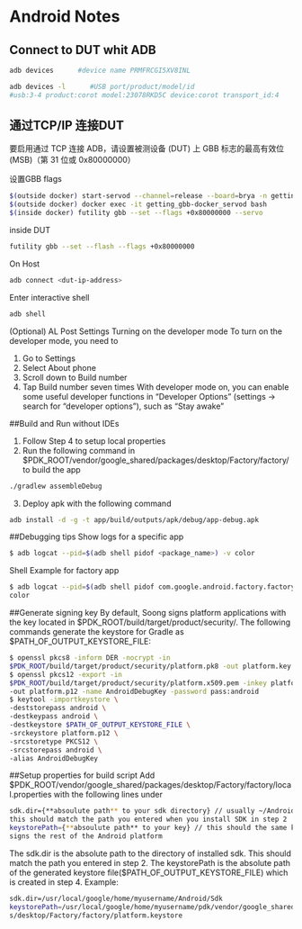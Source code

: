 # Android Notes

## Connect to DUT whit ADB

```sh
adb devices      #device name PRMFRCGI5XV8INL

adb devices -l      #USB port/product/model/id
#usb:3-4 product:corot model:23078RKD5C device:corot transport_id:4
```
## 通过TCP/IP 连接DUT

要启用通过 TCP 连接 ADB，请设置被测设备 (DUT) 上 GBB 标志的最高有效位 (MSB)（第 31 位或 0x80000000）

设置GBB flags
```sh
$(outside docker) start-servod --channel=release --board=brya -n getting_gbb
$(outside docker) docker exec -it getting_gbb-docker_servod bash
$(inside docker) futility gbb --set --flags +0x80000000 --servo
```
inside DUT
```sh
futility gbb --set --flash --flags +0x80000000
```
On Host
```sh
adb connect <dut-ip-address>
```
Enter interactive shell
```sh
adb shell
```
(Optional) AL Post Settings
Turning on the developer mode
To turn on the developer mode, you need to
1. Go to Settings
2. Select About phone
3. Scroll down to Build number
4. Tap Build number seven times
With developer mode on, you can enable some useful developer functions in “Developer
Options” (settings -> search for “developer options”), such as “Stay awake”


##Build and Run without IDEs
1. Follow Step 4 to setup local properties
2. Run the following command in
$PDK_ROOT/vendor/google_shared/packages/desktop/Factory/factory/ to build the
app
```sh
./gradlew assembleDebug
```
3. Deploy apk with the following command
```sh
adb install -d -g -t app/build/outputs/apk/debug/app-debug.apk
```

##Debugging tips
Show logs for a specific app
```sh
$ adb logcat --pid=$(adb shell pidof <package_name>) -v color
```
Shell
Example for factory app
```sh
$ adb logcat --pid=$(adb shell pidof com.google.android.factory.factory) -v
color
```

##Generate signing key
By default, Soong signs platform applications with the key located in
$PDK_ROOT/build/target/product/security/. The following commands generate the
keystore for Gradle as $PATH_OF_OUTPUT_KEYSTORE_FILE:
```sh
$ openssl pkcs8 -inform DER -nocrypt -in
$PDK_ROOT/build/target/product/security/platform.pk8 -out platform.key
$ openssl pkcs12 -export -in
$PDK_ROOT/build/target/product/security/platform.x509.pem -inkey platform.key
-out platform.p12 -name AndroidDebugKey -password pass:android
$ keytool -importkeystore \
-deststorepass android \
-destkeypass android \
-destkeystore $PATH_OF_OUTPUT_KEYSTORE_FILE \
-srckeystore platform.p12 \
-srcstoretype PKCS12 \
-srcstorepass android \
-alias AndroidDebugKey
```

##Setup properties for build script
Add $PDK_ROOT/vendor/google_shared/packages/desktop/Factory/factory/local.properties
with the following lines under
```sh
sdk.dir={**absoulute path** to your sdk directory} // usually ~/Android/Sdk,
this should match the path you entered when you install SDK in step 2
keystorePath={**absoulute path** to your key} // this should the same key that
signs the rest of the Android platform
```
The sdk.dir is the absolute path to the directory of installed sdk. This should match the path you
entered in step 2.
The keystorePath is the absolute path of the generated keystore
file($PATH_OF_OUTPUT_KEYSTORE_FILE) which is created in step 4.
Example:
```sh
sdk.dir=/usr/local/google/home/myusername/Android/Sdk
keystorePath=/usr/local/google/home/myusername/pdk/vendor/google_shared/package
s/desktop/Factory/factory/platform.keystore
```
